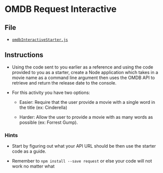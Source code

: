 # OMDB Request Interactive

## File

* [`omdbInteractiveStarter.js`](Unsolved/omdbInteractiveStarter.js)

## Instructions

* Using the code sent to you earlier as a reference and using the code provided to you as a starter, create a Node application which takes in a movie name as a command line argument then uses the OMDB API to retrieve and return the release date to the console.

* For this activity you have two options:

  * Easier: Require that the user provide a movie with a single word in the title (ex: Cinderella)

  * Harder: Allow the user to provide a movie with as many words as possible (ex: Forrest Gump).

### Hints

* Start by figuring out what your API URL should be then use the starter code as a guide.

* Remember to `npm install --save request` or else your code will not work no matter what
